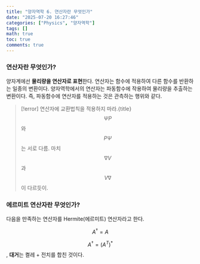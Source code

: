 ```yaml
---
title: "양자역학 6. 연산자란 무엇인가"
date: "2025-07-20 16:27:46"
categories: ["Physics", "양자역학"]
tags: []
math: true
toc: true
comments: true
---
```


### 연산자란 무엇인가?
양자계에선 **물리량을 연산자로 표현**한다. 연산자는 함수에 적용하여 다른 함수를 반환하는 일종의 변환이다. 양자역학에서의 연산자는 파동함수에 작용하여 물리량을 추출하는 변환이다.
즉, 파동함수에 연산자를 적용하는 것은 관측하는 행위와 같다.

> [!error] 연산자에 교환법칙을 적용하지 마라.{title}
> $$\Psi P$$와 $$P \Psi$$는 서로 다름. 마치 $$\nabla V$$과 $$V\nabla$$이 다르듯이.

### 에르미트 연산자란 무엇인가?
다음을 만족하는 연산자를 Hermite(에르미트) 연산자라고 한다.

$$
A^{\dagger} = A
$$

$$A^{\dagger} = (A^T)^*$$, **대거**는 켤레 + 전치를 합친 것이다.